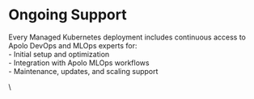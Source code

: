# Ongoing Support

Every Managed Kubernetes deployment includes continuous access to Apolo DevOps and MLOps experts for:\
\- Initial setup and optimization\
\- Integration with Apolo MLOps workflows\
\- Maintenance, updates, and scaling support

\
